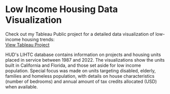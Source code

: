  
# Low Income Housing Data Visualization

Check out my Tableau Public project for a detailed data visualization of low-income housing trends:  
[View Tableau Project](https://public.tableau.com/app/profile/veronica.benzi/viz/lowincomehousing/mapCA)

HUD's LIHTC database contains information on projects and housing units placed in service between 1987 and 2022. 
The visualizations show the units built in California and Florida, and those set aside for low income population. 
Special focus was made on units targeting disabled, elderly, families and homeless population, with details on house characteristics (number of bedrooms)
and annual amount of tax credits allocated (USD) when available. 